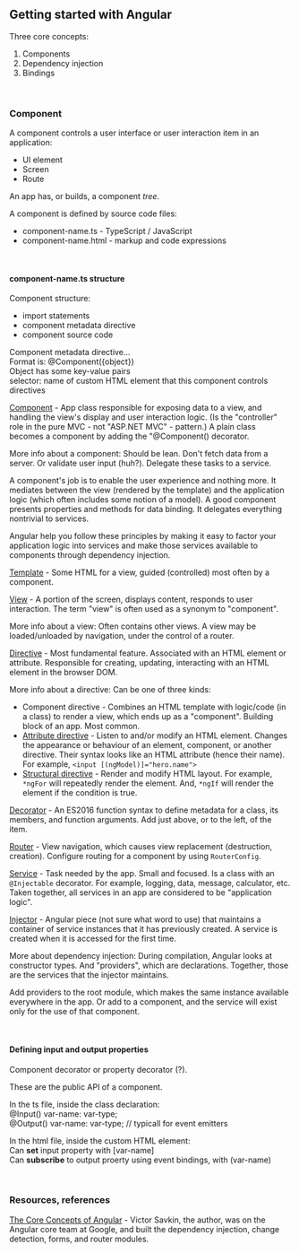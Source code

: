 ## Getting started with Angular

Three core concepts:
1. Components  
2. Dependency injection  
3. Bindings

<br>

### Component

A component controls a user interface or user interaction item in an application:  
* UI element
* Screen
* Route

An app has, or builds, a component *tree*.  

A component is defined by source code files:
* component-name.ts - TypeScript / JavaScript
* component-name.html - markup and code expressions

<br>

#### component-name.ts structure

Component structure:
* import statements
* component metadata directive
* component source code

Component metadata directive...  
Format is: @Component({object})  
Object has some key-value pairs  
selector: name of custom HTML element that this component controls  
directives

[Component](https://angular.io/docs/ts/latest/guide/glossary.html#!#component) - App class responsible for exposing data to a view, and handling the view's display and user interaction logic. (Is the "controller" role in the pure MVC - not "ASP.NET MVC" - pattern.) A plain class becomes a component by adding the "@Component() decorator. 

More info about a component: Should be lean. Don't fetch data from a server. Or validate user input (huh?). Delegate these tasks to a service.  

A component's job is to enable the user experience and nothing more. It mediates between the view (rendered by the template) and the application logic (which often includes some notion of a model). A good component presents properties and methods for data binding. It delegates everything nontrivial to services.

Angular help you follow these principles by making it easy to factor your application logic into services and make those services available to components through dependency injection.

[Template](https://angular.io/docs/ts/latest/guide/glossary.html#!#template) - Some HTML for a view, guided (controlled) most often by a component. 

[View](https://angular.io/docs/ts/latest/guide/glossary.html#!#view) - A portion of the screen, displays content, responds to user interaction. The term "view" is often used as a synonym to "component". 

More info about a view: Often contains other views. A view may be loaded/unloaded by navigation, under the control of a router. 

[Directive]() - Most fundamental feature. Associated with an HTML element or attribute. Responsible for creating, updating, interacting with an HTML element in the browser DOM.

More info about a directive: Can be one of three kinds:
* Component directive - Combines an HTML template with logic/code (in a class) to render a view, which ends up as a "component". Building block of an app. Most common.
* [Attribute directive](https://angular.io/docs/ts/latest/guide/attribute-directives.html) - Listen to and/or modify an HTML element. Changes the appearance or behaviour of an element, component, or another directive. Their syntax looks like an HTML attribute (hence their name). For example, `<input [(ngModel)]="hero.name">`
* [Structural directive](https://angular.io/docs/ts/latest/guide/structural-directives.html) - Render and modify HTML layout. For example, `*ngFor` will repeatedly render the element. And, `*ngIf` will render the element if the condition is true.  

[Decorator]() - An ES2016 function syntax to define metadata for a class, its members, and function arguments. Add just above, or to the left, of the item.  

[Router]() - View navigation, which causes view replacement (destruction, creation). Configure routing for a component by using `RouterConfig`. 

[Service]() - Task needed by the app. Small and focused. Is a class with an `@Injectable` decorator. For example, logging, data, message, calculator, etc. Taken together, all services in an app are considered to be "application logic".  

[Injector]() - Angular piece (not sure what word to use) that maintains a container of service instances that it has previously created. A service is created when it is accessed for the first time. 

More about dependency injection: During compilation, Angular looks at constructor types. And "providers", which are declarations. Together, those are the services that the injector maintains.

Add providers to the root module, which makes the same instance available everywhere in the app. Or add to a component, and the service will exist only for the use of that component.

<br>

#### Defining input and output properties

Component decorator or property decorator (?).  

These are the public API of a component.  

In the ts file, inside the class declaration:  
@Input() var-name: var-type;  
@Output() var-name: var-type; // typicall for event emitters  

In the html file, inside the custom HTML element:  
Can **set** input property with [var-name]  
Can **subscribe** to output proerty using event bindings, with (var-name)

<br>

### Resources, references

[The Core Concepts of Angular](https://vsavkin.com/the-core-concepts-of-angular-2-c3d6cbe04d04) - Victor Savkin, the author, was on the Angular core team at Google, and built the dependency injection, change detection, forms, and router modules.  
